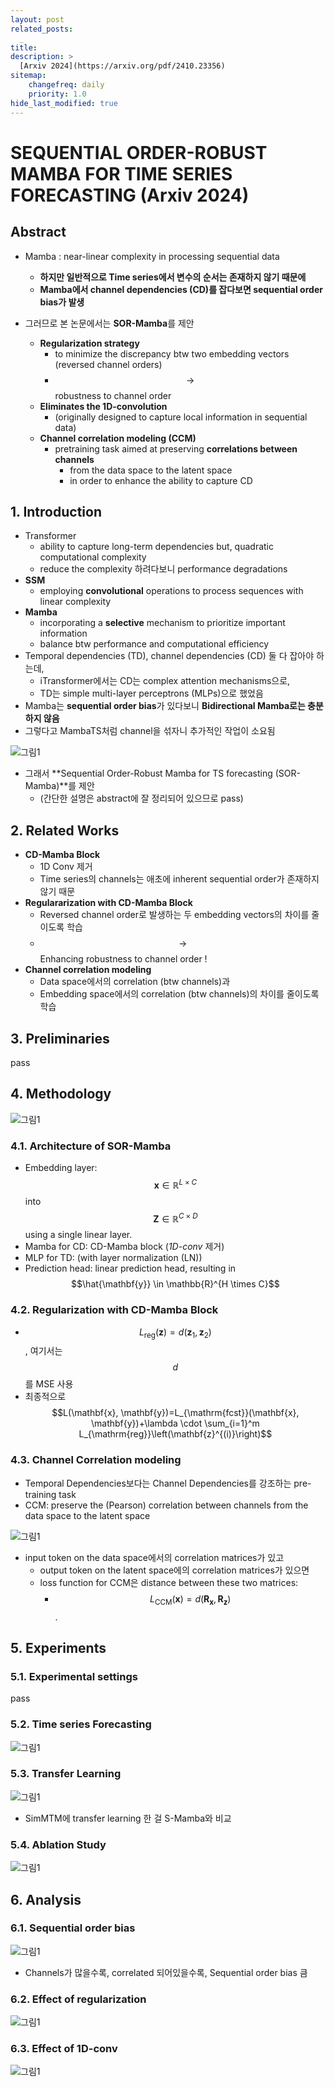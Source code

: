 ```yaml
---
layout: post
related_posts:
  _
title: 
description: >
  [Arxiv 2024](https://arxiv.org/pdf/2410.23356)
sitemap:
    changefreq: daily
    priority: 1.0
hide_last_modified: true
---
```


# SEQUENTIAL ORDER-ROBUST MAMBA FOR TIME SERIES FORECASTING (Arxiv 2024)

## Abstract

- Mamba : near-linear complexity in processing sequential data
  - **하지만 일반적으로 Time series에서 변수의 순서는 존재하지 않기 때문에**
  - **Mamba에서 channel dependencies (CD)를 잡다보면 sequential order bias가 발생**

- 그러므로 본 논문에서는 **SOR-Mamba**를 제안
  - **Regularization strategy**
    - to minimize the discrepancy btw two embedding vectors (reversed channel orders)
    - $$\to$$  robustness to channel order
  - **Eliminates the 1D-convolution**
    - (originally designed to capture local information in sequential data)
  - **Channel correlation modeling (CCM)**
    - pretraining task aimed at preserving **correlations between channels**
      - from the data space to the latent space
      - in order to enhance the ability to capture CD

## 1. Introduction

- Transformer  
  - ability to capture long-term dependencies but, quadratic computational complexity
  - reduce the complexity 하려다보니 performance degradations
- **SSM**
  - employing **convolutional** operations to process sequences with linear complexity
- **Mamba**
  - incorporating a **selective** mechanism to prioritize important information
  - balance btw performance and computational efficiency
- Temporal dependencies (TD), channel dependencies (CD) 둘 다 잡아야 하는데,
  - iTransformer에서는 CD는 complex attention mechanisms으로,
  - TD는 simple multi-layer perceptrons (MLPs)으로 했었음
- Mamba는 **sequential order bias**가 있다보니 **Bidirectional Mamba로는 충분하지 않음**
- 그렇다고 MambaTS처럼 channel을 섞자니 추가적인 작업이 소요됨

![그림1](/assets/img/Mamba/SOR-Mamba/fig1.png)

- 그래서 **Sequential Order-Robust Mamba for TS forecasting (SOR-Mamba)**를 제안
  - (간단한 설명은 abstract에 잘 정리되어 있으므로 pass)

## 2. Related Works

- **CD-Mamba Block**
  - 1D Conv 제거
  - Time series의 channels는 애초에 inherent sequential order가 존재하지 않기 때문
- **Regulararization with CD-Mamba Block**
  - Reversed channel order로 발생하는 두 embedding vectors의 차이를 줄이도록 학습
  - $$\to$$ Enhancing robustness to channel order !
- **Channel correlation modeling**
  - Data space에서의 correlation (btw channels)과
  - Embedding space에서의 correlation (btw channels)의 차이를 줄이도록 학습

## 3. Preliminaries

pass

## 4. Methodology

![그림1](/assets/img/Mamba/SOR-Mamba/fig2.png)

### 4.1. Architecture of SOR-Mamba

- Embedding layer: $$\mathbf{x} \in \mathbb{R}^{L \times C}$$ into $$\mathbf{Z} \in \mathbb{R}^{C \times D}$$ using a single linear layer.
- Mamba for CD: CD-Mamba block (*1D-conv* 제거)
- MLP for TD: (with layer normalization (LN))
- Prediction head: linear prediction head, resulting in $$\hat{\mathbf{y}} \in \mathbb{R}^{H \times C}$$

### 4.2. Regularization with CD-Mamba Block

- $$L_{\mathrm{reg}}(\mathbf{z})=d\left(\mathbf{z}_1, \mathbf{z}_2\right)$$, 여기서는 $$d$$를 MSE 사용
- 최종적으로 $$L(\mathbf{x}, \mathbf{y})=L_{\mathrm{fcst}}(\mathbf{x}, \mathbf{y})+\lambda \cdot \sum_{i=1}^m L_{\mathrm{reg}}\left(\mathbf{z}^{(i)}\right)$$

### 4.3. Channel Correlation modeling

- Temporal Dependencies보다는 Channel Dependencies를 강조하는 pre-training task
- CCM: preserve the (Pearson) correlation between channels from the data space to the latent space

![그림1](/assets/img/Mamba/SOR-Mamba/fig3.png)

- input token on the data space에서의 correlation matrices가 있고
  - output token on the latent space에의 correlation matrices가 있으면
  - loss function for CCM은 distance between these two matrices:
    - $$L_{\mathrm{CCM}}(\mathbf{x})=d\left(\mathbf{R}_{\mathbf{x}}, \mathbf{R}_{\mathbf{z}}\right)$$.

## 5. Experiments

### 5.1. Experimental settings

pass

### 5.2. Time series Forecasting

![그림1](/assets/img/Mamba/SOR-Mamba/table2.png)

### 5.3. Transfer Learning

![그림1](/assets/img/Mamba/SOR-Mamba/table4.png)

- SimMTM에 transfer learning 한 걸 S-Mamba와 비교

### 5.4. Ablation Study

![그림1](/assets/img/Mamba/SOR-Mamba/table5.png)

## 6. Analysis

### 6.1. Sequential order bias

![그림1](/assets/img/Mamba/SOR-Mamba/fig4.png)

- Channels가 많을수록, correlated 되어있을수록, Sequential order bias 큼

### 6.2. Effect of regularization

![그림1](/assets/img/Mamba/SOR-Mamba/table6.png)

### 6.3. Effect of 1D-conv

![그림1](/assets/img/Mamba/SOR-Mamba/table7.png)
